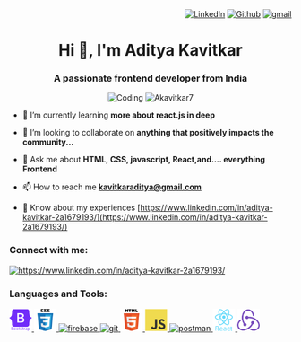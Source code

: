<div height="100"  align="right">
  <a href="https://www.linkedin.com/in/aditya-kavitkar-2a1679193/"><img alt="LinkedIn" src="https://img.shields.io/badge/LinkedIn-0077B5?style=for-the-badge&logo=linkedin&logoColor=white"></a>
  <a href="https://github.com/Akavitkar7"><img alt="Github" src="https://img.shields.io/badge/GitHub-100000?style=for-the-badge&logo=github&logoColor=white"></a>
  <a href="mailto:kavitkaraditya@gmail.com"><img alt="gmail" src="https://img.shields.io/badge/Gmail-D14836?style=for-the-badge&logo=gmail&logoColor=white"></a>
  </div>

<h1 align="center">Hi 👋, I'm Aditya Kavitkar</h1>
<h3 align="center">A passionate frontend developer from India</h3>
<div align="center">
<img  height="350em" alt="Coding" width="500" src="https://cdn.dribbble.com/users/1162077/screenshots/3848914/programmer.gif" >
<img  height="180rem" src="https://github-readme-stats-sigma-five.vercel.app/api/top-langs?username=Akavitkar7&show_icons=true&locale=en&layout=compact" alt="Akavitkar7" />
</div>

- 🌱 I’m currently learning **more about react.js in deep**

- 👯 I’m looking to collaborate on **anything that positively impacts the community...**

- 💬 Ask me about **HTML, CSS, javascript, React,and.... everything Frontend**

- 📫 How to reach me **kavitkaraditya@gmail.com**

- 📄 Know about my experiences [https://www.linkedin.com/in/aditya-kavitkar-2a1679193/](https://www.linkedin.com/in/aditya-kavitkar-2a1679193/)

<h3 align="left">Connect with me:</h3>
<p align="left">
<a href="https://www.linkedin.com/in/aditya-kavitkar-2a1679193/" target="blank"><img align="center" src="https://raw.githubusercontent.com/rahuldkjain/github-profile-readme-generator/master/src/images/icons/Social/linked-in-alt.svg" alt="https://www.linkedin.com/in/aditya-kavitkar-2a1679193/" height="30" width="40" /></a>
</p>


<h3 align="left">Languages and Tools:</h3>
<p align="left"> <a href="https://getbootstrap.com" target="_blank" rel="noreferrer"> <img src="https://raw.githubusercontent.com/devicons/devicon/master/icons/bootstrap/bootstrap-plain-wordmark.svg" alt="bootstrap" width="40" height="40"/> </a> <a href="https://www.w3schools.com/css/" target="_blank" rel="noreferrer"> <img src="https://raw.githubusercontent.com/devicons/devicon/master/icons/css3/css3-original-wordmark.svg" alt="css3" width="40" height="40"/> </a> <a href="https://firebase.google.com/" target="_blank" rel="noreferrer"> <img src="https://www.vectorlogo.zone/logos/firebase/firebase-icon.svg" alt="firebase" width="40" height="40"/> </a> <a href="https://git-scm.com/" target="_blank" rel="noreferrer"> <img src="https://www.vectorlogo.zone/logos/git-scm/git-scm-icon.svg" alt="git" width="40" height="40"/> </a> <a href="https://www.w3.org/html/" target="_blank" rel="noreferrer"> <img src="https://raw.githubusercontent.com/devicons/devicon/master/icons/html5/html5-original-wordmark.svg" alt="html5" width="40" height="40"/> </a> <a href="https://developer.mozilla.org/en-US/docs/Web/JavaScript" target="_blank" rel="noreferrer"> <img src="https://raw.githubusercontent.com/devicons/devicon/master/icons/javascript/javascript-original.svg" alt="javascript" width="40" height="40"/> </a> <a href="https://postman.com" target="_blank" rel="noreferrer"> <img src="https://www.vectorlogo.zone/logos/getpostman/getpostman-icon.svg" alt="postman" width="40" height="40"/> </a> <a href="https://reactjs.org/" target="_blank" rel="noreferrer"> <img src="https://raw.githubusercontent.com/devicons/devicon/master/icons/react/react-original-wordmark.svg" alt="react" width="40" height="40"/> </a> <a href="https://redux.js.org" target="_blank" rel="noreferrer"> <img src="https://raw.githubusercontent.com/devicons/devicon/master/icons/redux/redux-original.svg" alt="redux" width="40" height="40"/> </a> </p>


